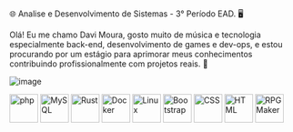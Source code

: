 🌐 Analise e Desenvolvimento de Sistemas - 3° Período EAD. 🖥️

Olá! Eu me chamo Davi Moura, gosto muito de música e tecnologia <br>
especialmente back-end, desenvolvimento de games e dev-ops, e estou <br> 
procurando por um estágio para aprimorar meus conhecimentos  <br> 
contribuindo profissionalmente com projetos reais. 🦀



![image](https://i.pinimg.com/originals/db/6c/25/db6c257fbbfb451244070c5b15b4f609.gif)

<div >
			<td><img width="50" src="https://raw.githubusercontent.com/marwin1991/profile-technology-icons/refs/heads/main/icons/php.png" alt="php" title="php"/></td>
			<td><img width="50" src="https://raw.githubusercontent.com/marwin1991/profile-technology-icons/refs/heads/main/icons/mysql.png" alt="MySQL" title="MySQL"/></td>
			<td><img width="50" src="https://raw.githubusercontent.com/marwin1991/profile-technology-icons/refs/heads/main/icons/rust.png" alt="Rust" title="Rust"/></td>
			<td><img width="50" src="https://raw.githubusercontent.com/marwin1991/profile-technology-icons/refs/heads/main/icons/docker.png" alt="Docker" title="Docker"/></td>
			<td><img width="50" src="https://raw.githubusercontent.com/marwin1991/profile-technology-icons/refs/heads/main/icons/linux.png" alt="Linux" title="Linux"/></td>
			<td><img width="50" src="https://raw.githubusercontent.com/marwin1991/profile-technology-icons/refs/heads/main/icons/bootstrap.png" alt="Bootstrap" title="Bootstrap"/></td>
			<td><img width="50" src="https://raw.githubusercontent.com/marwin1991/profile-technology-icons/refs/heads/main/icons/css.png" alt="CSS" title="CSS"/></td>
			<td><img width="50" src="https://raw.githubusercontent.com/marwin1991/profile-technology-icons/refs/heads/main/icons/html.png" alt="HTML" title="HTML"/></td>
   			<td><img width="50" src="https://raw.githubusercontent.com/marwin1991/profile-technology-icons/refs/heads/main/icons/rpg_maker.png" alt="RPG Maker" title="RPG Maker"/>
</td>


</div>
